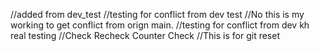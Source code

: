 //added from dev_test
//testing for conflict from dev test
//No this is my working to get conflict from orign main.
//testing for conflict from dev kh real testing
//Check Recheck Counter Check
//This is for git reset